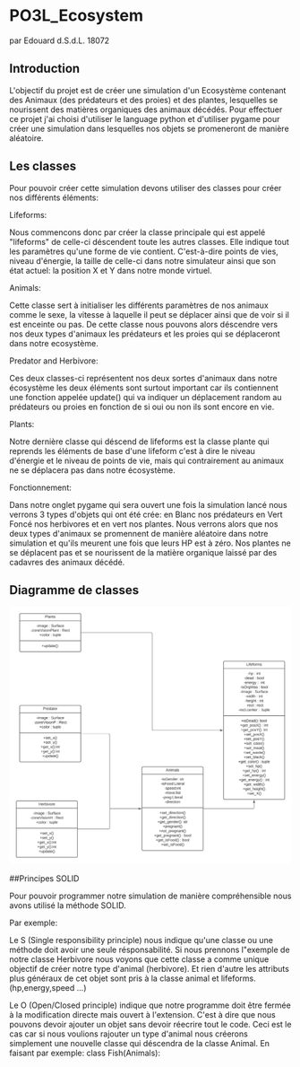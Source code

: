 # PO3L_Ecosystem


par Edouard d.S.d.L. 18072
## Introduction
L'objectif du projet est de créer une simulation d'un Ecosystème contenant des Animaux (des prédateurs et des proies) et des plantes, lesquelles se nourissent des matières organiques des animaux décédés. Pour effectuer ce projet j'ai choisi d'utiliser le language python et d'utiliser pygame pour créer une simulation dans lesquelles nos objets se promeneront de manière aléatoire.

## Les classes
Pour pouvoir créer cette simulation devons utiliser des classes pour créer nos différents éléments:

Lifeforms:

Nous commencons donc par créer la classe principale qui est appelé "lifeforms" de celle-ci déscendent toute les autres classes. Elle indique tout les paramètres qu'une forme de vie contient. C'est-à-dire points de vies, niveau d'énergie, la taille de celle-ci dans notre simulateur ainsi que son état actuel: la position X et Y dans notre monde virtuel.

Animals:

Cette classe sert à initialiser les différents paramètres de nos animaux comme le sexe, la vitesse à laquelle il peut se déplacer ainsi que de voir si il est enceinte ou pas. De cette classe nous pouvons alors déscendre vers nos deux types d'animaux les prédateurs et les proies qui se déplaceront dans notre ecosystème.

Predator and Herbivore:

Ces deux classes-ci représentent nos deux sortes d'animaux dans notre écosystème les deux éléments sont surtout important car ils contiennent une fonction appelée update() qui va indiquer un déplacement random au prédateurs ou proies en fonction de si oui ou non ils sont encore en vie.

Plants:

Notre dernière classe qui déscend de lifeforms est la classe plante qui reprends les éléments de base d'une lifeform c'est à dire le niveau d'énergie et le niveau de points de vie, mais qui contrairement au animaux ne se déplacera pas dans notre écosystème. 

Fonctionnement:

Dans notre onglet pygame qui sera ouvert une fois la simulation lancé nous verrons 3 types d'objets qui ont été crée: en Blanc nos prédateurs en Vert Foncé nos herbivores et en vert nos plantes. Nous verrons alors que nos deux types d'animaux se promennent de manière aléatoire dans notre simulation et qu'ils meurent une fois que leurs HP est à zéro.
Nos plantes ne se déplacent pas et se nourissent de la matière organique laissé par des cadavres des animaux décédé.

## Diagramme de classes
![Ceci est le diagramme de classes correspondant](https://raw.githubusercontent.com/ELophem/POOprojet2021/main/Diagramme%20de%20classe%20ECOSYSTEM.png?token=AOPPNMEHYZAYJLFI43ESTDDB2LLPS)







##Principes SOLID

Pour pouvoir programmer notre simulation de manière compréhensible nous avons utilisé la méthode SOLID.

Par exemple:

Le S (Single responsibility principle) nous indique qu'une classe ou une méthode doit avoir une seule résponsabilité. Si nous prennons l"exemple de notre classe Herbivore nous voyons que cette classe a comme unique objectif de créer notre type d'animal (herbivore). Et rien d'autre les attributs plus généraux de cet objet sont pris à la classe animal et lifeforms. (hp,energy,speed ...)

Le O (Open/Closed principle) indique que notre programme doit être fermée à la modification directe mais ouvert à l'extension. C'est à dire que nous pouvons devoir ajouter un objet sans devoir réecrire tout le code. Ceci est le cas car si nous voulions rajouter un type d'animal nous créerons simplement une nouvelle classe qui déscendra de la classe Animal. En faisant par exemple: class Fish(Animals):





